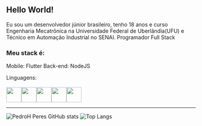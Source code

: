 ## Hello World!

<link rel="stylesheet" href="https://cdn.jsdelivr.net/gh/devicons/devicon@v2.15.1/devicon.min.css">
          
 Eu sou um desenvolvedor júnior brasileiro, tenho 18 anos e curso Engenharia Mecatrônica na Universidade Federal de Uberlândia(UFU) e Técnico em Automação Industrial no SENAI.
 Programador Full Stack
 
### Meu stack é:
Mobile: Flutter
Back-end: NodeJS
 
 
Linguagens: 
<br></br>
<img src="https://cdn.jsdelivr.net/gh/devicons/devicon/icons/python/python-original.svg" width=40 height=40/><img src="https://cdn.jsdelivr.net/gh/devicons/devicon/icons/dart/dart-original.svg" width=40 height=40/><img src="https://cdn.jsdelivr.net/gh/devicons/devicon/icons/android/android-original.svg" width=40 height=40/><img src="https://cdn.jsdelivr.net/gh/devicons/devicon/icons/arduino/arduino-original-wordmark.svg" width=40 height=40/><img src="https://cdn.jsdelivr.net/gh/devicons/devicon/icons/cplusplus/cplusplus-original.svg" width=40 height=40/>
          
          

<hr>

![PedroH Peres GitHub stats](https://github-readme-stats.vercel.app/api?username=PedroH-Peres&theme=radical)
![Top Langs](https://github-readme-stats.vercel.app/api/top-langs/?username=PedroH-Peres&theme=radical)

          
          
          

          
          
 
<!--![willianrod's wakatime stats](https://github-readme-stats.vercel.app/api/wakatime?username=PedroH-Peres)-->
